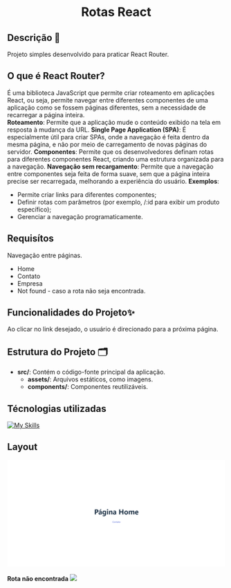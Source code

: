 <div align="center">

# Rotas React

</div>

## Descrição 📝
Projeto simples desenvolvido para praticar React Router.

## O que é React Router?
É uma biblioteca JavaScript que permite criar roteamento em aplicações React, ou seja, permite navegar entre diferentes componentes de uma aplicação como se fossem páginas diferentes, sem a necessidade de recarregar a página inteira.<br> 
**Roteamento**:
Permite que a aplicação mude o conteúdo exibido na tela em resposta à mudança da URL. 
**Single Page Application (SPA)**:
É especialmente útil para criar SPAs, onde a navegação é feita dentro da mesma página, e não por meio de carregamento de novas páginas do servidor. 
**Componentes**:
Permite que os desenvolvedores definam rotas para diferentes componentes React, criando uma estrutura organizada para a navegação. 
**Navegação sem recargamento**:
Permite que a navegação entre componentes seja feita de forma suave, sem que a página inteira precise ser recarregada, melhorando a experiência do usuário. 
**Exemplos**:
- Permite criar links para diferentes componentes; 
- Definir rotas com parâmetros (por exemplo, /:id para exibir um produto específico); 
- Gerenciar a navegação programaticamente. 

## Requisítos
Navegação entre páginas.
- Home
- Contato
- Empresa
- Not found - caso a rota não seja encontrada.

## Funcionalidades do Projeto✨
Ao clicar no link desejado, o usuário é direcionado para a próxima página.


## Estrutura do Projeto 🗂️
- **src/**: Contém o código-fonte principal da aplicação.
    - **assets/**: Arquivos estáticos, como imagens.
    - **components/**: Componentes reutilizáveis.


## Técnologias utilizadas
[![My Skills](https://skillicons.dev/icons?i=js,html,react)](https://skillicons.dev)

## Layout 
<img src="./src/assets/animacao-router.gif">

**Rota não encontrada**
<img src="./src/assets/image6.png">
